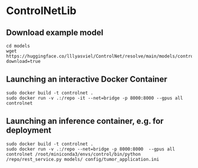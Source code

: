 # ControlNetLib

## Download example model
```
cd models
wget https://huggingface.co/lllyasviel/ControlNet/resolve/main/models/control_sd15_canny.pth?download=true
```

## Launching an interactive Docker Container

```
sudo docker build -t controlnet .
sudo docker run -v .:/repo -it --net=bridge -p 8000:8000 --gpus all controlnet
```

## Launching an inference container, e.g. for deployment

```
sudo docker build -t controlnet .
sudo docker run -v .:/repo --net=bridge -p 8000:8000  --gpus all controlnet /root/miniconda3/envs/control/bin/python /repo/rest_service.py models/ config/tumor_application.ini
```